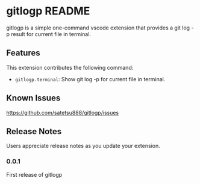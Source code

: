 # gitlogp README

gitlogp is a simple one-command vscode extension that provides a git log -p result for current file in terminal.

## Features

This extension contributes the following command:

- `gitlogp.terminal`: Show git log -p for current file in terminal.

## Known Issues

<https://github.com/satetsu888/gitlogp/issues>

## Release Notes

Users appreciate release notes as you update your extension.

### 0.0.1

First release of gitlogp
